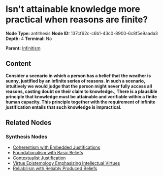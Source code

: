# Isn't attainable knowledge more practical when reasons are finite?

**Node Type:** antithesis
**Node ID:** 137cf62c-c6b1-43c0-8900-6c8f5e9aada3
**Depth:** 4
**Terminal:** No

**Parent:** [Infinitism](infinitism-synthesis-aa0466fe-090d-47e3-bc93-625f9f1b8de9.md)

## Content

**Consider a scenario in which a person has a belief that the weather is sunny, justified by an infinite series of reasons. In such a scenario, intuitively we would judge that the person might never fully access all reasons, casting doubt on their claim to knowledge.**, **There is a plausible principle that knowledge must be attainable and verifiable within a finite human capacity. This principle together with the requirement of infinite justification entails that such knowledge is impractical.**

## Related Nodes

### Synthesis Nodes

- [Coherentism with Embedded Justifications](coherentism-with-embedded-justifications-synthesis-c5a26771-82cf-4b1f-8466-a10d2dbb8839.md)
- [Foundationalism with Basic Beliefs](foundationalism-with-basic-beliefs-synthesis-7f8a94de-95ad-4410-9793-eab0190f9841.md)
- [Contextualist Justification](contextualist-justification-synthesis-3fe0e001-7d6f-48b2-b421-9e75e1d3cc28.md)
- [Virtue Epistemology Emphasizing Intellectual Virtues](virtue-epistemology-emphasizing-intellectual-virtues-synthesis-abd7d8da-05a1-41d4-a94b-42ee3b287d8f.md)
- [Reliabilism with Reliably Produced Beliefs](reliabilism-with-reliably-produced-beliefs-synthesis-43627ed4-0ab2-47d4-a488-34dd025c44d1.md)
